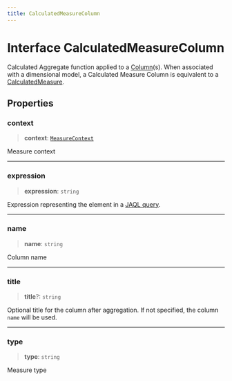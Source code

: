 ```yaml
---
title: CalculatedMeasureColumn
---
```


# Interface CalculatedMeasureColumn

Calculated Aggregate function applied to a [Column](interface.Column.md)(s).
When associated with a dimensional model, a Calculated Measure Column is
equivalent to a [CalculatedMeasure](interface.CalculatedMeasure.md).

## Properties

### context

> **context**: [`MeasureContext`](interface.MeasureContext.md)

Measure context

***

### expression

> **expression**: `string`

Expression representing the element in a [JAQL query](https://sisense.dev/guides/querying/useJaql/).

***

### name

> **name**: `string`

Column name

***

### title

> **title**?: `string`

Optional title for the column after aggregation.
If not specified, the column `name` will be used.

***

### type

> **type**: `string`

Measure type
